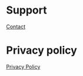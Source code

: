 # Support
 
   [Contact](mailto:summitwolf@me.com?subject=Euclid's%20Tiles)

# Privacy policy

 [Privacy Policy](https:PrivacyPolicy.html)
